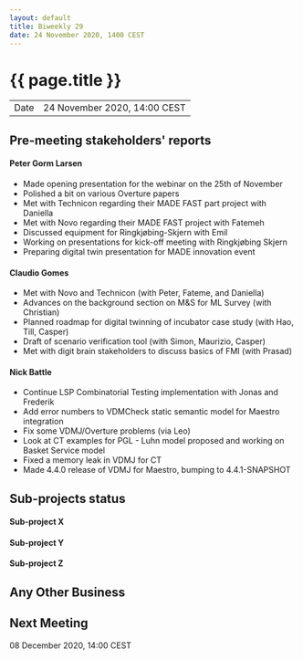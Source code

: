 ```yaml
---
layout: default
title: Biweekly 29
date: 24 November 2020, 1400 CEST
---
```


<script src="https://code.jquery.com/jquery-1.11.1.min.js">
</script>
<script src="/javascripts/edit.js"></script>
<script>setEditButonNm();</script>

# {{ page.title }}

|||
|---|---|
| Date | 24 November 2020, 14:00 CEST |


## Pre-meeting stakeholders' reports

<!-- Please keep in mind that the minutes are publicly available.-->

#### Peter Gorm Larsen
* Made opening presentation for the webinar on the 25th of November
* Polished a bit on various Overture papers
* Met with Technicon regarding their MADE FAST part project with Daniella
* Met with Novo regarding their MADE FAST project with Fatemeh
* Discussed equipment for Ringkjøbing-Skjern with Emil
* Working on presentations for kick-off meeting with Ringkjøbing Skjern
* Preparing digital twin presentation for MADE innovation event

#### Claudio Gomes
* Met with Novo and Technicon (with Peter, Fateme, and Daniella)
* Advances on the background section on M&S for ML Survey (with Christian)
* Planned roadmap for digital twinning of incubator case study (with Hao, Till, Casper)
* Draft of scenario verification tool (with Simon, Maurizio, Casper)
* Met with digit brain stakeholders to discuss basics of FMI (with Prasad)

#### Nick Battle
* Continue LSP Combinatorial Testing implementation with Jonas and Frederik
* Add error numbers to VDMCheck static semantic model for Maestro integration
* Fix some VDMJ/Overture problems (via Leo)
* Look at CT examples for PGL - Luhn model proposed and working on Basket Service model
* Fixed a memory leak in VDMJ for CT
* Made 4.4.0 release of VDMJ for Maestro, bumping to 4.4.1-SNAPSHOT


## Sub-projects status


#### Sub-project X

#### Sub-project Y

#### Sub-project Z

##  Any Other Business

Next Meeting
------------

08 December 2020, 14:00 CEST


<div id="edit_page_div"></div>
